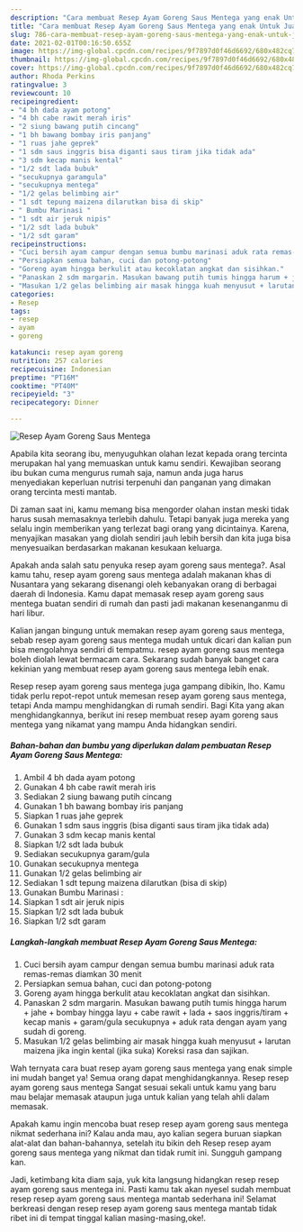 ```yaml
---
description: "Cara membuat Resep Ayam Goreng Saus Mentega yang enak Untuk Jualan"
title: "Cara membuat Resep Ayam Goreng Saus Mentega yang enak Untuk Jualan"
slug: 786-cara-membuat-resep-ayam-goreng-saus-mentega-yang-enak-untuk-jualan
date: 2021-02-01T00:16:50.655Z
image: https://img-global.cpcdn.com/recipes/9f7897d0f46d6692/680x482cq70/resep-ayam-goreng-saus-mentega-foto-resep-utama.jpg
thumbnail: https://img-global.cpcdn.com/recipes/9f7897d0f46d6692/680x482cq70/resep-ayam-goreng-saus-mentega-foto-resep-utama.jpg
cover: https://img-global.cpcdn.com/recipes/9f7897d0f46d6692/680x482cq70/resep-ayam-goreng-saus-mentega-foto-resep-utama.jpg
author: Rhoda Perkins
ratingvalue: 3
reviewcount: 10
recipeingredient:
- "4 bh dada ayam potong"
- "4 bh cabe rawit merah iris"
- "2 siung bawang putih cincang"
- "1 bh bawang bombay iris panjang"
- "1 ruas jahe geprek"
- "1 sdm saus inggris bisa diganti saus tiram jika tidak ada"
- "3 sdm kecap manis kental"
- "1/2 sdt lada bubuk"
- "secukupnya garamgula"
- "secukupnya mentega"
- "1/2 gelas belimbing air"
- "1 sdt tepung maizena dilarutkan bisa di skip"
- " Bumbu Marinasi "
- "1 sdt air jeruk nipis"
- "1/2 sdt lada bubuk"
- "1/2 sdt garam"
recipeinstructions:
- "Cuci bersih ayam campur dengan semua bumbu marinasi aduk rata remas-remas diamkan 30 menit"
- "Persiapkan semua bahan, cuci dan potong-potong"
- "Goreng ayam hingga berkulit atau kecoklatan angkat dan sisihkan."
- "Panaskan 2 sdm margarin. Masukan bawang putih tumis hingga harum + jahe + bombay hingga layu + cabe rawit + lada + saos inggris/tiram + kecap manis + garam/gula secukupnya + aduk rata dengan ayam yang sudah di goreng."
- "Masukan 1/2 gelas belimbing air masak hingga kuah menyusut + larutan maizena jika ingin kental (jika suka) Koreksi rasa dan sajikan."
categories:
- Resep
tags:
- resep
- ayam
- goreng

katakunci: resep ayam goreng 
nutrition: 257 calories
recipecuisine: Indonesian
preptime: "PT16M"
cooktime: "PT40M"
recipeyield: "3"
recipecategory: Dinner

---
```



![Resep Ayam Goreng Saus Mentega](https://img-global.cpcdn.com/recipes/9f7897d0f46d6692/680x482cq70/resep-ayam-goreng-saus-mentega-foto-resep-utama.jpg)

Apabila kita seorang ibu, menyuguhkan olahan lezat kepada orang tercinta merupakan hal yang memuaskan untuk kamu sendiri. Kewajiban seorang ibu bukan cuma mengurus rumah saja, namun anda juga harus menyediakan keperluan nutrisi terpenuhi dan panganan yang dimakan orang tercinta mesti mantab.

Di zaman  saat ini, kamu memang bisa mengorder olahan instan meski tidak harus susah memasaknya terlebih dahulu. Tetapi banyak juga mereka yang selalu ingin memberikan yang terlezat bagi orang yang dicintainya. Karena, menyajikan masakan yang diolah sendiri jauh lebih bersih dan kita juga bisa menyesuaikan berdasarkan makanan kesukaan keluarga. 



Apakah anda salah satu penyuka resep ayam goreng saus mentega?. Asal kamu tahu, resep ayam goreng saus mentega adalah makanan khas di Nusantara yang sekarang disenangi oleh kebanyakan orang di berbagai daerah di Indonesia. Kamu dapat memasak resep ayam goreng saus mentega buatan sendiri di rumah dan pasti jadi makanan kesenanganmu di hari libur.

Kalian jangan bingung untuk memakan resep ayam goreng saus mentega, sebab resep ayam goreng saus mentega mudah untuk dicari dan kalian pun bisa mengolahnya sendiri di tempatmu. resep ayam goreng saus mentega boleh diolah lewat bermacam cara. Sekarang sudah banyak banget cara kekinian yang membuat resep ayam goreng saus mentega lebih enak.

Resep resep ayam goreng saus mentega juga gampang dibikin, lho. Kamu tidak perlu repot-repot untuk memesan resep ayam goreng saus mentega, tetapi Anda mampu menghidangkan di rumah sendiri. Bagi Kita yang akan menghidangkannya, berikut ini resep membuat resep ayam goreng saus mentega yang nikamat yang mampu Anda hidangkan sendiri.

<!--inarticleads1-->

##### Bahan-bahan dan bumbu yang diperlukan dalam pembuatan Resep Ayam Goreng Saus Mentega:

1. Ambil 4 bh dada ayam potong
1. Gunakan 4 bh cabe rawit merah iris
1. Sediakan 2 siung bawang putih cincang
1. Gunakan 1 bh bawang bombay iris panjang
1. Siapkan 1 ruas jahe geprek
1. Gunakan 1 sdm saus inggris (bisa diganti saus tiram jika tidak ada)
1. Gunakan 3 sdm kecap manis kental
1. Siapkan 1/2 sdt lada bubuk
1. Sediakan secukupnya garam/gula
1. Gunakan secukupnya mentega
1. Gunakan 1/2 gelas belimbing air
1. Sediakan 1 sdt tepung maizena dilarutkan (bisa di skip)
1. Gunakan  Bumbu Marinasi :
1. Siapkan 1 sdt air jeruk nipis
1. Siapkan 1/2 sdt lada bubuk
1. Siapkan 1/2 sdt garam




<!--inarticleads2-->

##### Langkah-langkah membuat Resep Ayam Goreng Saus Mentega:

1. Cuci bersih ayam campur dengan semua bumbu marinasi aduk rata remas-remas diamkan 30 menit
1. Persiapkan semua bahan, cuci dan potong-potong
1. Goreng ayam hingga berkulit atau kecoklatan angkat dan sisihkan.
1. Panaskan 2 sdm margarin. Masukan bawang putih tumis hingga harum + jahe + bombay hingga layu + cabe rawit + lada + saos inggris/tiram + kecap manis + garam/gula secukupnya + aduk rata dengan ayam yang sudah di goreng.
1. Masukan 1/2 gelas belimbing air masak hingga kuah menyusut + larutan maizena jika ingin kental (jika suka) Koreksi rasa dan sajikan.




Wah ternyata cara buat resep ayam goreng saus mentega yang enak simple ini mudah banget ya! Semua orang dapat menghidangkannya. Resep resep ayam goreng saus mentega Sangat sesuai sekali untuk kamu yang baru mau belajar memasak ataupun juga untuk kalian yang telah ahli dalam memasak.

Apakah kamu ingin mencoba buat resep resep ayam goreng saus mentega nikmat sederhana ini? Kalau anda mau, ayo kalian segera buruan siapkan alat-alat dan bahan-bahannya, setelah itu bikin deh Resep resep ayam goreng saus mentega yang nikmat dan tidak rumit ini. Sungguh gampang kan. 

Jadi, ketimbang kita diam saja, yuk kita langsung hidangkan resep resep ayam goreng saus mentega ini. Pasti kamu tak akan nyesel sudah membuat resep resep ayam goreng saus mentega mantab sederhana ini! Selamat berkreasi dengan resep resep ayam goreng saus mentega mantab tidak ribet ini di tempat tinggal kalian masing-masing,oke!.

